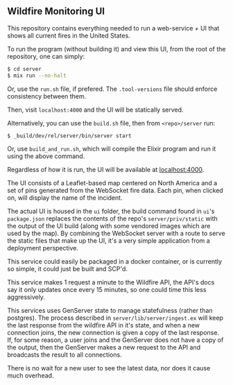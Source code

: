 ## Wildfire Monitoring UI

This repository contains everything needed to run a web-service + UI that shows all current fires in the United States.

To run the program (without building it) and view this UI, from the root of the repository, one can simply:
```bash
$ cd server
$ mix run --no-halt
```
Or, use the `run.sh` file, if prefered. The `.tool-versions` file should enforce consistency between them.

Then, visit `localhost:4000` and the UI will be statically served.

Alternatively, you can use the `build.sh` file, then from `<repo>/server` run:
```bash
$ _build/dev/rel/server/bin/server start
```
Or, use `build_and_run.sh`, which will compile the Elixir program and run it using the above command.

Regardless of how it is run, the UI will be available at [localhost:4000](http://localhost:4000).

The UI consists of a Leaflet-based map centered on North America and a set of pins generated from the WebSocket fire data. Each pin, when clicked on, will display the name of the incident. 

The actual UI is housed in the `ui` folder, the build command found in `ui`'s `package.json` replaces the contents of the repo's `server/priv/static` with the output of the UI build (along with some vendored images which are used by the map). By combining the WebSocket server with a route to serve the static files that make up the UI, it's a very simple application from a deployment perspective. 

This service could easily be packaged in a docker container, or is currently so simple, it could just be built and SCP'd.

This service makes 1 request a minute to the Wildfire API, the API's docs say it only updates once every 15 minutes, so one could time this less aggressively.

This services uses GenServer state to manage statefulness (rather than postgres). The process described in `server/lib/server/ingest.ex` will keep the last response from the wildfire API in it's state, and when a new connection joins, the new connection is given a copy of the last response. If, for some reason, a user joins and the GenServer does not have a copy of the output, then the GenServer makes a new request to the API and broadcasts the result to all connections.

There is no wait for a new user to see the latest data, nor does it cause much overhead.
